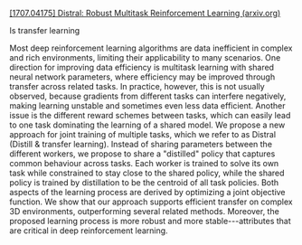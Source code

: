 [[1707.04175] Distral: Robust Multitask Reinforcement Learning (arxiv.org)](https://arxiv.org/abs/1707.04175)

Is transfer learning

Most deep reinforcement learning algorithms are data inefficient in complex and rich environments, limiting their applicability to many scenarios. One direction for improving data efficiency is multitask learning with shared neural network parameters, where efficiency may be improved through transfer across related tasks. In practice, however, this is not usually observed, because gradients from different tasks can interfere negatively, making learning unstable and sometimes even less data efficient. Another issue is the different reward schemes between tasks, which can easily lead to one task dominating the learning of a shared model. We propose a new approach for joint training of multiple tasks, which we refer to as Distral (Distill & transfer learning). Instead of sharing parameters between the different workers, we propose to share a "distilled" policy that captures common behaviour across tasks. Each worker is trained to solve its own task while constrained to stay close to the shared policy, while the shared policy is trained by distillation to be the centroid of all task policies. Both aspects of the learning process are derived by optimizing a joint objective function. We show that our approach supports efficient transfer on complex 3D environments, outperforming several related methods. Moreover, the proposed learning process is more robust and more stable---attributes that are critical in deep reinforcement learning.